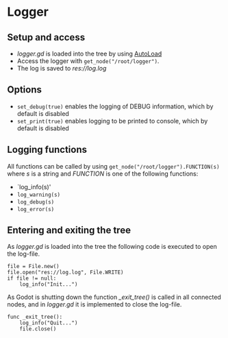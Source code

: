 # Logger

## Setup and access
* *logger.gd* is loaded into the tree by using [AutoLoad](http://docs.godotengine.org/en/stable/learning/step_by_step/singletons_autoload.html)
* Access the logger with `get_node("/root/logger")`.
* The log is saved to *res://log.log*

## Options
* `set_debug(true)` enables the logging of DEBUG information, which by default is disabled
* `set_print(true)` enables logging to be printed to console, which by default is disabled

## Logging functions
All functions can be called by using `get_node("/root/logger").FUNCTION(s)` where *s* is a string and *FUNCTION* is one of the following functions:
* `log_info(s)'
* `log_warning(s)`
* `log_debug(s)`
* `log_error(s)`

## Entering and exiting the tree
As *logger.gd* is loaded into the tree the following code is executed to open the log-file.
```gdscript
file = File.new()
file.open("res://log.log", File.WRITE)
if file != null:
	log_info("Init...")
```

As Godot is shutting down the function *_exit_tree()* is called in all connected nodes, and in *logger.gd* it is implemented to close the log-file.
```gdscript
func _exit_tree():
	log_info("Quit...")
	file.close()
```
